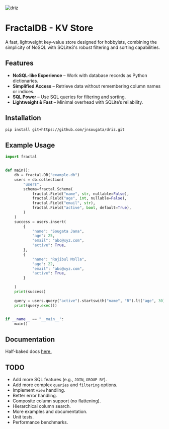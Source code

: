 ![driz](https://github.com/user-attachments/assets/75f99420-b480-4199-987d-8542e6236507)
# FractalDB - KV Store
A fast, lightweight key-value store designed for hobbyists, combining the simplicity of NoSQL with SQLite3's robust filtering and sorting capabilities.
## Features
- **NoSQL-like Experience** – Work with database records as Python dictionaries.
- **Simplified Access** – Retrieve data without remembering column names or indices.
- **SQL Power** – Use SQL queries for filtering and sorting.
- **Lightweight & Fast** – Minimal overhead with SQLite’s reliability.

## Installation
```sh
pip install git+https://github.com/jnsougata/driz.git
```

## Example Usage

```python
import fractal


def main():
    db = fractal.DB("example.db")
    users = db.collection(
        "users",
        schema=fractal.Schema(
            fractal.Field("name", str, nullable=False),
            fractal.Field("age", int, nullable=False),
            fractal.Field("email", str),
            fractal.Field("active", bool, default=True),
        )
    )
    success = users.insert(
        {
            "name": "Sougata Jana",
            "age": 25,
            "email": "abc@xyz.com",
            "active": True,
        },
        {
            "name": "Rajibul Molla",
            "age": 22,
            "email": "abc@xyz.com",
            "active": True,
        }

    )
    print(success)

    query = users.query("active").startswith("name", "R").lt("age", 30)
    print(query.exec())


if __name__ == "__main__":
    main()
```

## Documentation
Half-baked docs [here.](https://driz.readthedocs.io/en/latest/)

## TODO
- Add more SQL features (e.g., `JOIN`, `GROUP BY`).
- Add more complex `queries` and `filtering` options.
- Implement `view` handling.
- Better error handling.
- Composite column support (no flattening).
- Hierarchical column search.
- More examples and documentation.
- Unit tests.
- Performance benchmarks.
